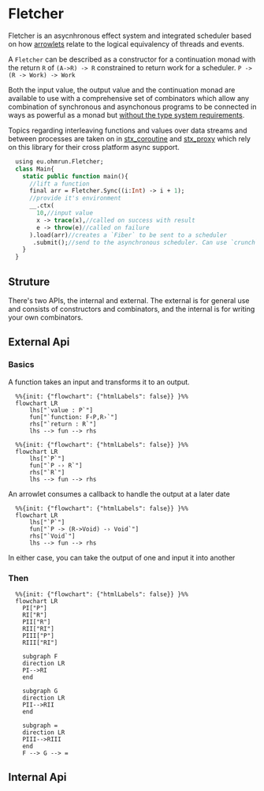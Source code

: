 # Fletcher

Fletcher is an asycnhronous effect system and integrated scheduler based on how [arrowlets](https://www.cs.umd.edu/~mwh/papers/jsarrows.pdf) relate to the logical equivalency of threads and events.

A `Fletcher` can be described as a constructor for a continuation monad with the return `R` of `(A->R) -> R` constrained to return work for a scheduler. `P -> (R -> Work) -> Work`

Both the input value, the output value and the continuation monad are available to use with a comprehensive set of combinators which allow any combination of synchronous and asynchonous programs to
be connected in ways as powerful as a monad but [without the type system requirements](http://www.cse.chalmers.se/~rjmh/Papers/arrows.pdf).

Topics regarding interleaving functions and values over data streams and between processes are taken on in [stx_coroutine](https://github.com/ohmrun/stx_coroutine) and [stx_proxy](https://github.com/ohmrun/stx_proxy) which rely on this library for their cross platform async support.

```haxe
  using eu.ohmrun.Fletcher;
  class Main{
    static public function main(){
      //lift a function 
      final arr = Fletcher.Sync((i:Int) -> i + 1);
      //provide it's environment
      __.ctx(
        10,//input value
        x -> trace(x),//called on success with result
        e -> throw(e)//called on failure
      ).load(arr)//creates a `Fiber` to be sent to a scheduler
       .submit();//send to the asynchronous scheduler. Can use `crunch` to try and yield a value synchronously
    }
  }
```

## Struture

There's two APIs, the internal and external. The external is for general use and consists of constructors and combinators, and the internal is for writing your own combinators.

## External Api

### Basics

A function takes an input and transforms it to an output.

```mermaid
  %%{init: {"flowchart": {"htmlLabels": false}} }%%
  flowchart LR
      lhs["`value : P`"]
      fun["`function: F‹P,R›`"]
      rhs["`return : R`"]
      lhs --> fun --> rhs
```
  
```mermaid
  %%{init: {"flowchart": {"htmlLabels": false}} }%%
  flowchart LR
      lhs["`P`"]
      fun["`P -› R`"]
      rhs["`R`"]
      lhs --> fun --> rhs
```

An arrowlet consumes a callback to handle the output at a later date

```mermaid
  %%{init: {"flowchart": {"htmlLabels": false}} }%%
  flowchart LR
      lhs["`P`"]
      fun["`P -> (R->Void) -› Void`"]
      rhs["`Void`"]
      lhs --> fun --> rhs

```

In either case, you can take the output of one and input it into another

### Then
```mermaid
  %%{init: {"flowchart": {"htmlLabels": false}} }%%
  flowchart LR
    PI["P"]
    RI["R"]
    PII["R"]
    RII["RI"]
    PIII["P"]
    RIII["RI"]

    subgraph F
    direction LR
    PI-->RI
    end
  
    subgraph G
    direction LR
    PII-->RII
    end

    subgraph =
    direction LR
    PIII-->RIII
    end
    F --> G --> =
```
## Internal Api